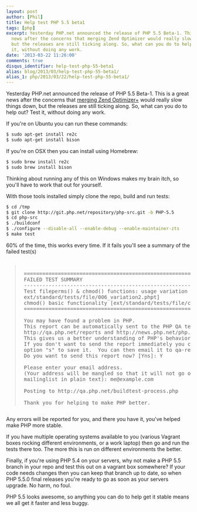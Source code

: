 ```yaml
---
layout: post
author: [Phil]
title: Help test PHP 5.5 beta1
tags: [php]
excerpt: Yesterday PHP.net announced the release of PHP 5.5 Beta-1. This is a great
  news after the concerns that merging Zend Optimizer would really slow things down,
  but the releases are still ticking along. So, what can you do to help out? Test
  it, without doing any work.
date: '2013-03-22 11:26:00'
comments: true
disqus_identifier: help-test-php-55-beta1
alias: blog/2013/03/help-test-php-55-beta1/
alias_1: php/2013/03/22/help-test-php-55-beta1/
---
```


Yesterday PHP.net announced the release of PHP 5.5 Beta-1. This is a great news after the concerns that [merging Zend Optimizer+](https://wiki.php.net/rfc/optimizerplus) would really slow things down, but the releases are still ticking along. So, what can you do to help out? Test it, without doing any work.

If you're on Ubuntu you can run these commands:

~~~bash
$ sudo apt-get install re2c  
$ sudo apt-get install bison
~~~

If you're on OSX then you can install using Homebrew:

~~~bash
$ sudo brew install re2c  
$ sudo brew install bison
~~~

Thinking about running any of this on Windows makes my brain itch, so you'll have to work that out for yourself.

With those tools installed simply clone the repo, build and run tests:

~~~bash
$ cd /tmp  
$ git clone http://git.php.net/repository/php-src.git -b PHP-5.5  
$ cd php-src  
$ ./buildconf  
$ ./configure --disable-all --enable-debug --enable-maintainer-zts  
$ make test
~~~

60% of the time, this works every time. If it fails you'll see a summary of the failed test(s)


<pre><blockquote>
 =====================================================================
 FAILED TEST SUMMARY
 ---------------------------------------------------------------------
 Test fileperms() & chmod() functions: usage variation - misc. perms [    
 ext/standard/tests/file/006_variation2.phpt]
 chmod() basic functionality [ext/standard/tests/file/chmod_basic.phpt]
 =====================================================================
 
 You may have found a problem in PHP.
 This report can be automatically sent to the PHP QA team at
 http://qa.php.net/reports and http://news.php.net/php.qa.reports
 This gives us a better understanding of PHP's behavior.
 If you don't want to send the report immediately you can choose
 option "s" to save it.  You can then email it to qa-reports@lists.php.net later.
 Do you want to send this report now? [Yns]: Y
 
 Please enter your email address.
 (Your address will be mangled so that it will not go out on any
 mailinglist in plain text): me@example.com
 
 Posting to http://qa.php.net/buildtest-process.php
 
 Thank you for helping to make PHP better.
</blockquote></pre>

Any errors will be reported for you, and there you have it, you've helped make PHP more stable.

If you have multiple operating systems available to you (various Vagrant boxes rocking different environments, or a work laptop) then go and run the tests there too. The more this is run on different environments the better.

Finally, if you're using PHP 5.4 on your servers, why not make a PHP 5.5 branch in your repo and test this out on a vagrant box somewhere? If your code needs changes then you can keep that branch up to date, so when PHP 5.5.0 final releases you're ready to go as soon as your servers upgrade. No harm, no foul.

PHP 5.5 looks awesome, so anything you can do to help get it stable means we all get it faster and less buggy.
